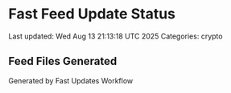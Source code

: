 # Fast Feed Update Status
Last updated: Wed Aug 13 21:13:18 UTC 2025
Categories: crypto

## Feed Files Generated

Generated by Fast Updates Workflow
